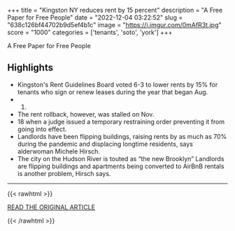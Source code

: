 +++
title = "Kingston NY reduces rent by 15 percent"
description = "A Free Paper for Free People"
date = "2022-12-04 03:22:52"
slug = "638c126bf44702b9d5ef4b1c"
image = "https://i.imgur.com/0mAfR3t.jpg"
score = "1000"
categories = ['tenants', 'soto', 'york']
+++

A Free Paper for Free People

## Highlights

- Kingston's Rent Guidelines Board voted 6-3 to lower rents by 15% for tenants who sign or renew leases during the year that began Aug.
- 1.
- The rent rollback, however, was stalled on Nov.
- 18 when a judge issued a temporary restraining order preventing it from going into effect.
- Landlords have been flipping buildings, raising rents by as much as 70% during the pandemic and displacing longtime residents, says alderwoman Michele Hirsch.
- The city on the Hudson River is touted as “the new Brooklyn” Landlords are flipping buildings and apartments being converted to AirBnB rentals is another problem, Hirsch says.

---

{{< rawhtml >}}
  <p class="article-category">
    <a target="_blank" href="https://indypendent.org/2022/11/kingston-rent-guidelines-board-cuts-rents-by-15/">READ THE ORIGINAL ARTICLE</a>
  </p>
{{< /rawhtml >}}
